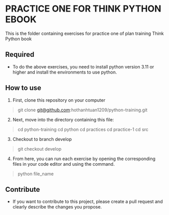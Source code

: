 # PRACTICE ONE FOR THINK PYTHON EBOOK
This is the folder containing exercises for practice one of plan training Think Python book

## Required
* To do the above exercises, you need to install python version 3.11 or higher and install the environments to use python.

## How to use
1. First, clone this repository on your computer
> git clone git@github.com:hothanhtuan1209/python-training.git

2. Next, move into the directory containing this file:
> cd python-training
> cd python
> cd practices
> cd practice-1
> cd src 

3. Checkout to branch develop
> git checkout develop

4. From here, you can run each exercise by opening the corresponding files in your code editor and using the command.
> python file_name

## Contribute
 * If you want to contribute to this project, please create a pull request and clearly describe the changes you propose.